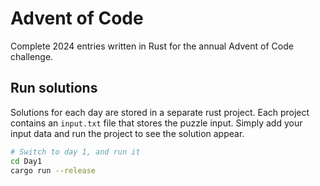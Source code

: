 # Advent of Code

Complete 2024 entries written in Rust for the annual Advent of Code challenge.

## Run solutions
Solutions for each day are stored in a separate rust project. Each project contains an `input.txt` file that stores the puzzle input.
Simply add your input data and run the project to see the solution appear.
```bash
# Switch to day 1, and run it
cd Day1
cargo run --release
```
